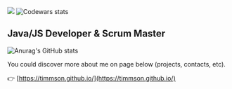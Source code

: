 ![](https://komarev.com/ghpvc/?username=your-github-timmson)
![Codewars stats](https://www.codewars.com/users/timmson/badges/micro)

## Java/JS Developer & Scrum Master

![Anurag's GitHub stats](https://github-readme-stats.vercel.app/api?username=timmson&show_icons=true&theme=radical)

You could discover more about me on page below (projects, contacts, etc).

👉 [https://timmson.github.io/](https://timmson.github.io/)
